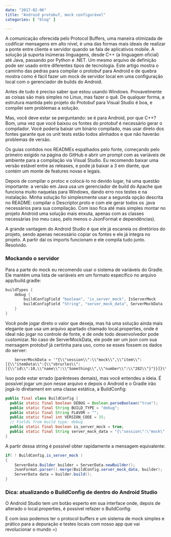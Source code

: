 ```yaml
---
date: "2017-02-06"
title: "Android protobuf, mock configurável"
categories: [ "blog" ]

---
```

A comunicação oferecida pelo Protocol Buffers, uma maneira otimizada de codificar mensagens em alto nível, é uma das formas mais ideais de realizar a ponte entre cliente e servidor quando se fala de aplicativos mobile. A solução já suporta inúmeras linguagens, desde C++ (a linguagem oficial) até Java, passando por Python e .NET. Um mesmo arquivo de definição pode ser usado entre diferentes tipos de tecnologia. Este artigo mostra o caminho das pedras para compilar o protobuf para Android e de quebra mostra como é fácil fazer um mock de servidor local em uma configuração local com o gerenciador de builds do Android.

Antes de tudo é preciso saber que estou usando Windows. Provavelmente as coisas são mais simples no Linux, mas fazer o quê. De qualquer forma, a estrutura mantida pelo projeto do Protobuf para Visual Studio é boa, e compilei sem problemas a solução.

Mas, você deve estar se perguntando: se é para Android, por que C++? Bom, uma vez que você baixou os fontes do protobuf é necessário gerar o compilador. Você poderia baixar um binário compilado, mas usar direto dos fontes garante que os unit tests estão todos alinhados e que não haverão problemas de versão.

Os guias contidos nos READMEs espalhados pelo fonte, começando pelo primeiro exigido na página do GitHub e abrir um prompt com as variáveis de ambiente para a compilação via Visual Studio. Eu recomendo baixar uma versão estável entre as releases, e pode já baixar a 3 em diante, que contém um monte de features novas e legais.

Depois de compilar o protoc e colocá-lo no devido lugar, há uma questão importante: a versão em Java usa um gerenciador de build do Apache que funciona muito naquelas para Windows, dando erro nos testes e na instalação. Minha solução foi simplesmente usar a segunda opção descrita no README: compilar o Descriptor.proto e com ele gerar todos os .java necessários para sua compilação. Com isso fica até mais simples montar no projeto Android uma solução mais enxuta, apenas com as classes necessárias (no meu caso, pelo menos o JsonFormat e dependências).

A grande vantagem do Android Studio é que ele já escaneia os diretórios do projeto, sendo apenas necessário copiar os fontes e ele já integra no projeto. A partir daí os imports funcionam e ele compila tudo junto. Resolvido.

### Mockando o servidor

Para a parte do mock eu recomendo usar o sistema de variáveis do Gradle. Ele mantém uma lista de variáveis em um formato específico no arquivo app/build.gradle:

```gradle
buildTypes {
    debug {
        buildConfigField "boolean", "is_server_mock", IsServerMock
        buildConfigField "String", "server_mock_data", ServerMockData
    }
}
```

Você pode jogar direto o valor que deseja, mas há uma solução ainda mais elegante que usa um arquivo apartado chamado local.properties, onde é ideal não jogar no controle de fonte, e de onde todo desenvolvedor pode customizar. No caso de ServerMockData, ele pode ser um json com sua mensagem protobuf já certinha para uso, como se esses fossem os dados do server:

```properties
    ServerMockData = '"{\\"session\\":\\"mock\\",\\"item\\":[{\\"itemData\\":{\\"sbrurles\\":[{\\"id\\":10,\\"name\\":\\"Something\\",\\"number\\":\\"282\\"}"}}]}\\n"'
```

Isso pode estar errado (parênteses demais), mas você entendeu a ideia. É possível jogar um json nesse arquivo e depois o Android e o Gradle irão jogá-lo diretament em uma classe estática, a BuildConfig:

```java
public final class BuildConfig {
  public static final boolean DEBUG = Boolean.parseBoolean("true");
  public static final String BUILD_TYPE = "debug";
  public static final String FLAVOR = "";
  public static final int VERSION_CODE = 35;
  // Fields from build type: debug
  public static final boolean is_server_mock = true;
  public static final String server_mock_data = "{\"session\":\"mock\",\"item\":[{\"itemData\"...";
}
```

A partir dessa string é possível obter rapidamente a mensagem equivalente:

```java
if( ! BuildConfig.is_server_mock )
{
    ServerData.Builder builder = ServerData.newBuilder();
    JsonFormat.parser().merge(BuildConfig.server_mock_data, builder);
    ServerData data = builder.build();
}
```

### Dica: atualizando o BuildConfig de dentro do Android Studio

O Android Studio tem um botão esperto em sua interface onde, depois de alterado o local.properties, é possível refazer o BuildConfig:



E com isso podemos ter o protocol buffers e um sistema de mock simples e prático para a depuração e testes locais com nosso app que vai revolucionar o mundo =)

